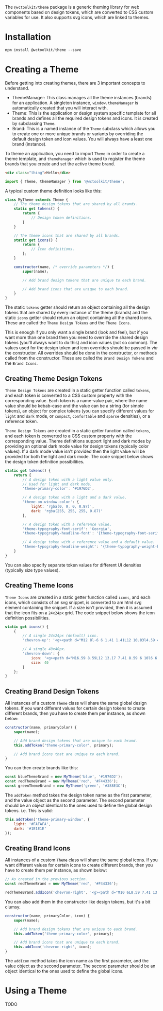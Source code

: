 The `@wctoolkit/theme` package is a generic theming library for web components based on design tokens, which are converted to CSS custom variables for use. It also supports svg icons, which are linked to themes.

# Installation

```powershell
npm install @wctoolkit/theme --save
```

# Creating a Theme

Before getting into creating themes, there are 3 important concepts to understand.

* ThemeManager: This class manages all the theme instances (brands) for an application. A singleton instance, `window.themeManager` is automatically created that you will interact with.
* Theme: This is the application or design system specific template for all brands and defines all the required design tokens and icons. It is created by subclassing `Theme`.
* Brand: This is a named instance of the `Theme` subclass which allows you to create one or more unique brands or variants by overriding the default design token and icon values. You will always have a least one brand (instance).

To theme an application, you need to import `Theme` in order to create a theme template, and `themeManager` which is used to register the theme brands that you create and set the active theme brand.

```html
<div class="thing">Hello</div>
```

```javascript
import { Theme, themeManager } from '@wctoolkit/theme';
```

A typical custom theme definition looks like this:

```javascript
class MyTheme extends Theme {  
    // The theme design tokens that are shared by all brands.
    static get tokens() {
        return {
            // Design token definitions.
        }
    }

    // The theme icons that are shared by all brands.
    static get icons() {
        return {
            // Icon definitions.
        };
    }

    constructor(name, /* override parameters */) {
        super(name);

        // Add brand design tokens that are unique to each brand.

        // Add brand icons that are unique to each brand.
    }
}
```

The static `tokens` getter should return an object containing all the design tokens that are shared by every instance of the theme (brands) and the static `icons` getter should return an object containing all the shared icons. These are called the `Theme Design Tokens` and the `Theme Icons`.

This is enough if you only want a single brand (look and feel), but if you want more than one brand then you need to override the shared design tokens (you'll always want to do this) and icon values (not so common). The values used for the design token and icon overrides should be passed in *via* the constructor. All overrides should be done in the constructor, or methods called from the constructor. These are called the `Brand Design Tokens` and the `Brand Icons`.

## Creating Theme Design Tokens

`Theme Design Tokens` are created in a static getter function called `tokens`, and each token is converted to a CSS custom property with the corresponding value. Each token is a name-value pair, where the name value should be kebab-case and the value can be a string (for simple tokens), an object for complex tokens (you can specify different values for `light` and `dark` mode, or `compact`, `confortable` and `sparse` densities), or a reference token.




`Theme Design Tokens` are created in a static getter function called `tokens`, and each token is converted to a CSS custom property with the corresponding value. Theme definitions support light and dark modes by providing an optional dark mode value for design tokens (typically color values). If a dark mode value isn't provided then the light value will be provided for both the light and dark mode. The code snippet below shows the design token definition possibilities.

```javascript
static get tokens() {
    return {
        // A design token with a light value only.
        // Used for light and dark mode.
        'theme-primary-color': '#1976D2',

        // A design token with a light and a dark value.
        'theme-on-window-color': {
            light: 'rgba(0, 0, 0, 0.87)',
            dark: 'rgba(255, 255, 255, 0.87)'
        },

        // A design token with a reference value.
        'theme-typography-font-serif': 'Georgia',
        'theme-typography-headline-font': '{theme-typography-font-serif}',

        // A design token with a reference value and a default value.
        'theme-typography-headline-weight': '{theme-typography-weight-bold:600}',
    }
}
```
You can also specify separate token values for different UI densities (typically size type values).

## Creating Theme Icons

`Theme Icons` are created in a static getter function called `icons`, and each icons, which consists of an svg snippet, is converted to am html svg element containing the snippet. If a size isn't provided, then it is assumed that the icon fits on a `24x24px` grid. The code snippet below shows the icon definition possibilities.

```javascript
static get icons() {
    {
        // A single 24x24px (default) icon.
        'chevron-up': '<g><path d="M12 8l-6 6 1.41 1.41L12 10.83l4.59 4.58L18 14z"/></g>',

        // A single 40x40px.
        'chevron-down': {
            icon: '<g><path d="M16.59 8.59L12 13.17 7.41 8.59 6 10l6 6 6-6z"/></g>',
            size: 40
        }
    }; 
}

```

## Creating Brand Design Tokens

All instances of a custom `Theme` class will share the same global design tokens. If you want different values for certain design tokens to create different brands, then you have to create them per instance, as shown below:

```javascript
constructor(name, primaryColor) {
    super(name);

    // Add brand design tokens that are unique to each brand.
    this.addToken('theme-primary-color', primary);

    // Add brand icons that are unique to each brand.
}
```

You can then create brands like this:

```javascript
const blueThemeBrand = new MyTheme('blue', '#1976D2');
const redThemeBrand = new MyTheme('red', '#F44336');
const greenThemeBrand = new MyTheme('green', '#388E3C');
```

The `addToken` method takes the design token name as the first parameter, and the value object as the second parameter. The second parameter should be an object identical to the ones used to define the global design tokens. i.e. This is valid:

```javascript
this.addToken('theme-primary-window', {
    light: '#FAFAFA',
    dark: '#1E1E1E'
});
```

## Creating Brand Icons

All instances of a custom `Theme` class will share the same global icons. If you want different values for certain icons to create different brands, then you have to create them per instance, as shown below:

```javascript
// As created in the previous section.
const redThemeBrand = new MyTheme('red', '#F44336');

redThemeBrand.addIcon('chevron-right', '<g><path d="M10 6L8.59 7.41 13.17 12l-4.58 4.59L10 18l6-6z"/></g>');
```

You can also add them in the constructor like design tokens, but it's a bit clumsy.

```javascript
constructor(name, primaryColor, icon) {
    super(name);

    // Add brand design tokens that are unique to each brand.
    this.addToken('theme-primary-color', primary);

    // Add brand icons that are unique to each brand.
    this.addIcon('chevron-right', icon);
}
```

The `addIcon` method takes the icon name as the first parameter, and the value object as the second parameter. The second parameter should be an object identical to the ones used to define the global icons.

# Using a Theme

TODO